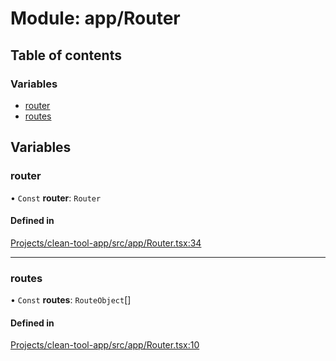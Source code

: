 # Module: app/Router

## Table of contents

### Variables

- [router](../wiki/app.Router#router)
- [routes](../wiki/app.Router#routes)

## Variables

### router

• `Const` **router**: `Router`

#### Defined in

[Projects/clean-tool-app/src/app/Router.tsx:34](https://github.com/yuckyh/clean-tool-app/blob/e8c585b/src/app/Router.tsx#L34)

___

### routes

• `Const` **routes**: `RouteObject`[]

#### Defined in

[Projects/clean-tool-app/src/app/Router.tsx:10](https://github.com/yuckyh/clean-tool-app/blob/e8c585b/src/app/Router.tsx#L10)
